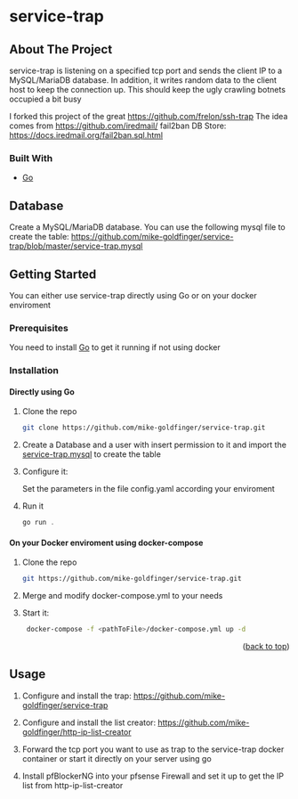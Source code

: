 # service-trap 
<!-- ABOUT THE PROJECT -->

## About The Project

service-trap is listening on a specified tcp port and sends the client IP to a MySQL/MariaDB database. In addition, it writes random data to the client host to keep the connection up. This should keep the ugly crawling botnets occupied a bit busy

I forked this project of the great https://github.com/frelon/ssh-trap
The idea comes from https://github.com/iredmail/ fail2ban DB Store: https://docs.iredmail.org/fail2ban.sql.html

### Built With

* [Go](https://golang.org/)

## Database

Create a MySQL/MariaDB database. You can use the following mysql file to create the table: https://github.com/mike-goldfinger/service-trap/blob/master/service-trap.mysql

<!-- GETTING STARTED -->
## Getting Started

You can either use service-trap directly using Go or on your docker enviroment

### Prerequisites

You need to install [Go](https://golang.org/) to get it running if not using docker

### Installation

#### Directly using Go

1. Clone the repo
   ```sh
   git clone https://github.com/mike-goldfinger/service-trap.git
   ```

2. Create a Database and a user with insert permission to it and import the [service-trap.mysql](https://github.com/mike-goldfinger/service-trap/blob/master/service-trap.mysql) to create the table
   
3. Configure it:
   
   Set the parameters in the file config.yaml according your enviroment
   
4. Run it
   ```js
   go run .
   ```

#### On your Docker enviroment using docker-compose

1. Clone the repo
   ```sh
   git https://github.com/mike-goldfinger/service-trap.git
   ```

2. Merge and modify docker-compose.yml to your needs

2. Start it:
   ```sh
	docker-compose -f <pathToFile>/docker-compose.yml up -d
   ```

<p align="right">(<a href="#top">back to top</a>)</p>



<!-- USAGE EXAMPLES -->
## Usage

1. Configure and install the trap: https://github.com/mike-goldfinger/service-trap

2. Configure and install the list creator: https://github.com/mike-goldfinger/http-ip-list-creator

3. Forward the tcp port you want to use as trap to the service-trap docker container or start it directly on your server using go

4. Install pfBlockerNG into your pfsense Firewall and set it up to get the IP list from http-ip-list-creator
